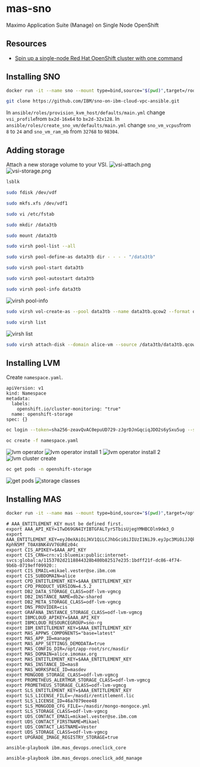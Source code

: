 # mas-sno
Maximo Application Suite (Manage) on Single Node OpenShift
## Resources
- [Spin up a single-node Red Hat OpenShift cluster with one command](https://developer.ibm.com/tutorials/spin-up-a-single-node-openshift-cluster-with-one-command/)
## Installing SNO
```zsh
docker run -it --name sno --mount type=bind,source="$(pwd)",target=/root/sno pmv/fedora-sno:0.4
```
```zsh
git clone https://github.com/IBM/sno-on-ibm-cloud-vpc-ansible.git
```
In `ansible/roles/provision_kvm_host/defaults/main.yml` change `vsi_profile`from `bx2d-16x64` to `bx2d-32x128`.
In `ansible/roles/create_sno_vm/defaults/main.yml` change `sno_vm_vcpus`from `8` to `24` and `sno_vm_ram_mb` from `32768` to `98304`.
## Adding storage
Attach a new storage volume to your VSI.
![vsi-attach.png](/images/vsi-attach.png)
![vsi-storage.png](/images/vsi-storage.png)
```zsh
lsblk
```
```zsh
sudo fdisk /dev/vdf
```
```zsh
sudo mkfs.xfs /dev/vdf1
```
```zsh
sudo vi /etc/fstab
```
```zsh
sudo mkdir /data3tb
```
```zsh
sudo mount /data3tb
```
```zsh
sudo virsh pool-list --all
```
```zsh
sudo virsh pool-define-as data3tb dir - - - - "/data3tb"
```
```zsh
sudo virsh pool-start data3tb
```
```zsh
sudo virsh pool-autostart data3tb
```
```zsh
sudo virsh pool-info data3tb
```
![virsh pool-info](/images/virsh-pool-info.png)
```zsh
sudo virsh vol-create-as --pool data3tb --name data3tb.qcow2 --format qcow2 --capacity 2910G
```
```zsh
sudo virsh list
```
![virsh list](/images/virsh-list.png)
```zsh
sudo virsh attach-disk --domain alice-vm --source /data3tb/data3tb.qcow2 --subdriver qcow2 --target vdb
```
## Installing LVM
Create `namespace.yaml`.
```
apiVersion: v1
kind: Namespace
metadata:
  labels:
    openshift.io/cluster-monitoring: "true"
  name: openshift-storage
spec: {}
```
```zsh
oc login --token=sha256~zeavQvAC0epuUD729-zJgrDJnGqciqJDO2s6ySxu5ug --server=https://api.alice.snomas.cloud:6443
```
```zsh
oc create -f namespace.yaml
```
![lvm operator](/images/lvm-operator.png)
![lvm operator install 1](/images/lvm-operator-install-1.png)
![lvm operator install 2](/images/lvm-operator-install-2.png)
![lvm cluster create](/images/lvm-cluster-create.png)
```zsh
oc get pods -n openshift-storage
```
![get pods](/images/get-pods.png)
![storage classes](/images/storage-classes.png)

## Installing MAS
```zsh
docker run -it --name mas --mount type=bind,source="$(pwd)",target=/opt/app-root/src/masdir --rm quay.io/ibmmas/cli
```
```
# AAA_ENTITLEMENT_KEY must be defined first.
export AAA_API_KEY=1TwD69GN4IYIBTGFALTyrSTbisUjegYMHBCOln9de3_O
export AAA_ENTITLEMENT_KEY=eyJ0eXAiOiJKV1QiLCJhbGciOiJIUzI1NiJ9.eyJpc3MiOiJJQk0gTWFya2V0cGxhY2UiLCJpYXQiOjE2NDkwNjc2NzUsImp0aSI6IjQ0NDQ2Nzk3YTM4YjRhMWE4NDM3NDI2Yzg1ZTZiODcxIn0.rd4TorEjW8E51Oa-KphN5Mf_T0AX8NK4VV76UREz04c
export CIS_APIKEY=$AAA_API_KEY
export CIS_CRN=crn:v1:bluemix:public:internet-svcs:global:a/1153702d2118844328b480b82517e235:1bdff21f-dc86-4f74-9b6b-0719eff09920::
export CIS_EMAIL=mikael.vester@se.ibm.com
export CIS_SUBDOMAIN=alice
export CPD_ENTITLEMENT_KEY=$AAA_ENTITLEMENT_KEY
export CPD_PRODUCT_VERSION=4.5.2
export DB2_DATA_STORAGE_CLASS=odf-lvm-vgmcg
export DB2_INSTANCE_NAME=db2w-shared
export DB2_META_STORAGE_CLASS=odf-lvm-vgmcg
export DNS_PROVIDER=cis
export GRAFANA_INSTANCE_STORAGE_CLASS=odf-lvm-vgmcg
export IBMCLOUD_APIKEY=$AAA_API_KEY
export IBMCLOUD_RESOURCEGROUP=sno-rg
export IBM_ENTITLEMENT_KEY=$AAA_ENTITLEMENT_KEY
export MAS_APPWS_COMPONENTS="base=latest"
export MAS_APP_ID=manage
export MAS_APP_SETTINGS_DEMODATA=true
export MAS_CONFIG_DIR=/opt/app-root/src/masdir
export MAS_DOMAIN=alice.imomax.org
export MAS_ENTITLEMENT_KEY=$AAA_ENTITLEMENT_KEY
export MAS_INSTANCE_ID=mas8
export MAS_WORKSPACE_ID=masdev
export MONGODB_STORAGE_CLASS=odf-lvm-vgmcg
export PROMETHEUS_ALERTMGR_STORAGE_CLASS=odf-lvm-vgmcg
export PROMETHEUS_STORAGE_CLASS=odf-lvm-vgmcg
export SLS_ENTITLEMENT_KEY=$AAA_ENTITLEMENT_KEY
export SLS_LICENSE_FILE=~/masdir/entitlement.lic
export SLS_LICENSE_ID=46a7079eee48
export SLS_MONGODB_CFG_FILE=~/masdir/mongo-mongoce.yml
export SLS_STORAGE_CLASS=odf-lvm-vgmcg
export UDS_CONTACT_EMAIL=mikael.vester@se.ibm.com
export UDS_CONTACT_FIRSTNAME=Mikael
export UDS_CONTACT_LASTNAME=Vester
export UDS_STORAGE_CLASS=odf-lvm-vgmcg
export UPGRADE_IMAGE_REGISTRY_STORAGE=true
```
```zsh
ansible-playbook ibm.mas_devops.oneclick_core
```
```zsh
ansible-playbook ibm.mas_devops.oneclick_add_manage
```
